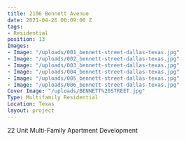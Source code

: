 ```yaml
---
title: 2106 Bennett Avenue
date: 2021-04-26 00:09:00 Z
tags:
- Residential
position: 13
Images:
- Image: "/uploads/001_bennett-street-dallas-texas.jpg"
- Image: "/uploads/002_bennett-street-dallas-texas.jpg"
- Image: "/uploads/003_bennett-street-dallas-texas.jpg"
- Image: "/uploads/004_bennett-street-dallas-texas.jpg"
- Image: "/uploads/005_bennett-street-dallas-texas.jpg"
- Image: "/uploads/006_bennett-street-dallas-texas.jpg"
Cover Image: "/uploads/BENNETT%20STREET.jpg"
Type: Multifamily Residential
Location: Texas
layout: project
---
```


22 Unit Multi-Family Apartment Development

